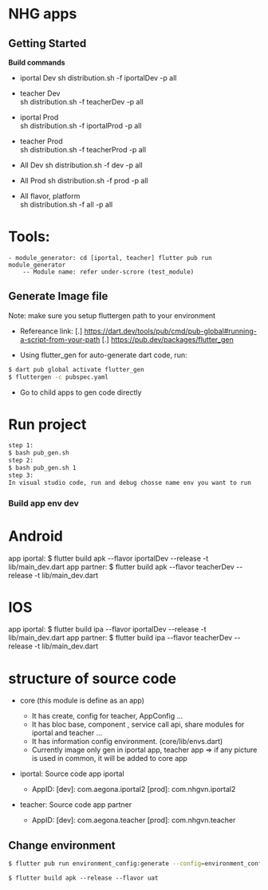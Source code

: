 # NHG apps

## Getting Started

**Build commands**

- iportal Dev
  sh distribution.sh -f iportalDev -p all

- teacher Dev  
  sh distribution.sh -f teacherDev -p all

- iportal Prod  
  sh distribution.sh -f iportalProd -p all

- teacher Prod  
  sh distribution.sh -f teacherProd -p all

- All Dev
  sh distribution.sh -f dev -p all

- All Prod
  sh distribution.sh -f prod -p all

- All flavor, platform  
  sh distribution.sh -f all -p all

# Tools:

```
- module_generator: cd [iportal, teacher] flutter pub run module_generator
    -- Module name: refer under-scrore (test_module)
```

## Generate Image file
Note: make sure you setup fluttergen path to your environment
- Refereance link: 
[.] https://dart.dev/tools/pub/cmd/pub-global#running-a-script-from-your-path
[.] https://pub.dev/packages/flutter_gen

- Using flutter_gen for auto-generate dart code, run:

```bash
$ dart pub global activate flutter_gen
$ fluttergen -c pubspec.yaml
```
- Go to child apps to gen code directly

# Run project

```bash
step 1:
$ bash pub_gen.sh
step 2:
$ bash pub_gen.sh 1
step 3:
In visual studio code, run and debug chosse name env you want to run
```

### Build app env dev

# Android

app iportal: $ flutter build apk --flavor iportalDev --release -t lib/main_dev.dart
app partner: $ flutter build apk --flavor teacherDev --release -t lib/main_dev.dart

# IOS

app iportal: $ flutter build ipa --flavor iportalDev --release -t lib/main_dev.dart
app partner: $ flutter build ipa --flavor teacherDev --release -t lib/main_dev.dart

# structure of source code

- core (this module is define as an app)
  - It has create, config for teacher, AppConfig ...
  - It has bloc base, component , service call api, share modules for iportal and teacher ...
  - It has information config environment. (core/lib/envs.dart)
  - Currently image only gen in iportal app, teacher app => if any picture is used in common, it will be added to core app

- iportal: Source code app iportal
  - AppID:
    [dev]: com.aegona.iportal2
    [prod]: com.nhgvn.iportal2
- teacher: Source code app partner
  - AppID:
    [dev]: com.aegona.teacher
    [prod]: com.nhgvn.teacher

## Change environment
``` bash
$ flutter pub run environment_config:generate --config=environment_config.yaml --config-extension=$environment_name
```
```
$ flutter build apk --release --flavor uat
```

